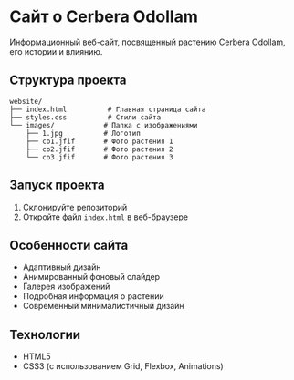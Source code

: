 # Сайт о Cerbera Odollam

Информационный веб-сайт, посвященный растению Cerbera Odollam, его истории и влиянию.

## Структура проекта

```
website/
├── index.html          # Главная страница сайта
├── styles.css          # Стили сайта
└── images/            # Папка с изображениями
    ├── 1.jpg          # Логотип
    ├── co1.jfif       # Фото растения 1
    ├── co2.jfif       # Фото растения 2
    └── co3.jfif       # Фото растения 3
```

## Запуск проекта

1. Склонируйте репозиторий
2. Откройте файл `index.html` в веб-браузере

## Особенности сайта

- Адаптивный дизайн
- Анимированный фоновый слайдер
- Галерея изображений
- Подробная информация о растении
- Современный минималистичный дизайн

## Технологии

- HTML5
- CSS3 (с использованием Grid, Flexbox, Animations) 